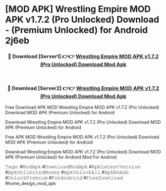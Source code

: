 # [MOD APK] Wrestling Empire MOD APK v1.7.2 (Pro Unlocked) Download - (Premium Unlocked) for Android 2j6eb



<div align="center">
<h3>🔴 Download [Server1] 👉👉 <a href="https://momento.my/?title=Wrestling_Empire_MOD_APK_v1.7.2_(Pro_Unlocked)_Download">Wrestling Empire MOD APK v1.7.2 (Pro Unlocked) Download Mod Apk</a></h3><br>

<h3>🔴 Download [Server2] 👉👉 <a href="https://momento.my/?title=Wrestling_Empire_MOD_APK_v1.7.2_(Pro_Unlocked)_Download">Wrestling Empire MOD APK v1.7.2 (Pro Unlocked) Download Mod Apk</a></h3>
</div>



Free Download APK MOD Wrestling Empire MOD APK v1.7.2 (Pro Unlocked) Download MOD APK (Premium Unlocked) for Android

Download Wrestling Empire MOD APK v1.7.2 (Pro Unlocked) Download MOD APK (Premium Unlocked) for Android

Free APK MOD Wrestling Empire MOD APK v1.7.2 (Pro Unlocked) Download MOD APK (Premium Unlocked) for Android

Download Wrestling Empire MOD APK v1.7.2 (Pro Unlocked) Download MOD APK (Premium Unlocked) for Android Mod For Android

𝚃𝚊𝚐𝚜: #𝙼𝚘𝚍𝙰𝚙𝚔 #𝙳𝚘𝚠𝚗𝚕𝚘𝚊𝚍𝙼𝚘𝚍𝙰𝚙𝚔 #𝙰𝚙𝚔𝙻𝚊𝚝𝚎𝚜𝚝𝚅𝚎𝚛𝚜𝚒𝚘𝚗 #𝙰𝚙𝚔𝚄𝚗𝚕𝚒𝚖𝚒𝚝𝚎𝚍𝙼𝚘𝚗𝚎𝚢 #𝙰𝚙𝚔𝚄𝚗𝚕𝚘𝚌𝚔𝙰𝚕𝚕 #𝙰𝚙𝚔𝙽𝚘𝙰𝚍𝚜 #𝚄𝚗𝚕𝚘𝚌𝚔𝙿𝚛𝚎𝚖𝚒𝚞𝚖 #𝙵𝚘𝚛𝙰𝚗𝚍𝚛𝚘𝚒𝚍 #𝙵𝚛𝚎𝚎𝙳𝚘𝚠𝚗𝚕𝚘𝚊𝚍 #home_design_mod_apk
